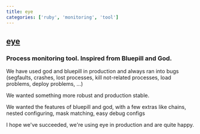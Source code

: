 ```yaml
---
title: eye
categories: ['ruby', 'monitoring', 'tool']
---
```

## [eye](https://github.com/kostya/eye)

### Process monitoring tool. Inspired from Bluepill and God.


We have used god and bluepill in production and always ran into bugs (segfaults, crashes, lost processes, kill not-related processes, load problems, deploy problems, ...)

We wanted something more robust and production stable.

We wanted the features of bluepill and god, with a few extras like chains, nested configuring, mask matching, easy debug configs

I hope we've succeeded, we're using eye in production and are quite happy.
